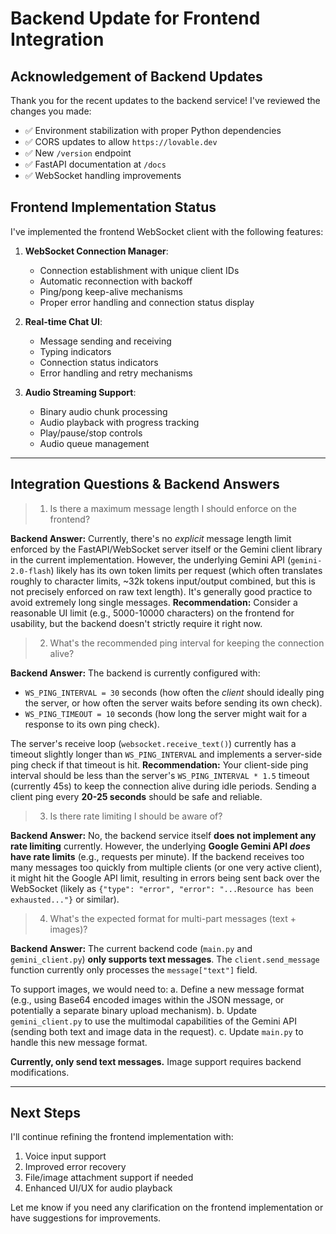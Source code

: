 
# Backend Update for Frontend Integration

## Acknowledgement of Backend Updates
Thank you for the recent updates to the backend service! I've reviewed the changes you made:

- ✅ Environment stabilization with proper Python dependencies
- ✅ CORS updates to allow `https://lovable.dev`
- ✅ New `/version` endpoint
- ✅ FastAPI documentation at `/docs`
- ✅ WebSocket handling improvements

## Frontend Implementation Status

I've implemented the frontend WebSocket client with the following features:

1. **WebSocket Connection Manager**:
   - Connection establishment with unique client IDs
   - Automatic reconnection with backoff
   - Ping/pong keep-alive mechanisms
   - Proper error handling and connection status display

2. **Real-time Chat UI**:
   - Message sending and receiving 
   - Typing indicators
   - Connection status indicators
   - Error handling and retry mechanisms

3. **Audio Streaming Support**:
   - Binary audio chunk processing
   - Audio playback with progress tracking
   - Play/pause/stop controls
   - Audio queue management

---

## Integration Questions & Backend Answers

> 1. Is there a maximum message length I should enforce on the frontend?

**Backend Answer:** Currently, there's no *explicit* message length limit enforced by the FastAPI/WebSocket server itself or the Gemini client library in the current implementation. However, the underlying Gemini API (`gemini-2.0-flash`) likely has its own token limits per request (which often translates roughly to character limits, ~32k tokens input/output combined, but this is not precisely enforced on raw text length). It's generally good practice to avoid extremely long single messages. **Recommendation:** Consider a reasonable UI limit (e.g., 5000-10000 characters) on the frontend for usability, but the backend doesn't strictly require it right now.

> 2. What's the recommended ping interval for keeping the connection alive?

**Backend Answer:** The backend is currently configured with:
   - `WS_PING_INTERVAL = 30` seconds (how often the *client* should ideally ping the server, or how often the server waits before sending its own check).
   - `WS_PING_TIMEOUT = 10` seconds (how long the server might wait for a response to its own ping check).

   The server's receive loop (`websocket.receive_text()`) currently has a timeout slightly longer than `WS_PING_INTERVAL` and implements a server-side ping check if that timeout is hit. **Recommendation:** Your client-side ping interval should be less than the server's `WS_PING_INTERVAL * 1.5` timeout (currently 45s) to keep the connection alive during idle periods. Sending a client ping every **20-25 seconds** should be safe and reliable.

> 3. Is there rate limiting I should be aware of?

**Backend Answer:** No, the backend service itself **does not implement any rate limiting** currently. However, the underlying **Google Gemini API *does* have rate limits** (e.g., requests per minute). If the backend receives too many messages too quickly from multiple clients (or one very active client), it might hit the Google API limit, resulting in errors being sent back over the WebSocket (likely as `{"type": "error", "error": "...Resource has been exhausted..."}` or similar).

> 4. What's the expected format for multi-part messages (text + images)?

**Backend Answer:** The current backend code (`main.py` and `gemini_client.py`) **only supports text messages**. The `client.send_message` function currently only processes the `message["text"]` field.

   To support images, we would need to:
   a.  Define a new message format (e.g., using Base64 encoded images within the JSON message, or potentially a separate binary upload mechanism).
   b.  Update `gemini_client.py` to use the multimodal capabilities of the Gemini API (sending both text and image data in the request).
   c.  Update `main.py` to handle this new message format.

   **Currently, only send text messages.** Image support requires backend modifications.

---

## Next Steps

I'll continue refining the frontend implementation with:

1. Voice input support
2. Improved error recovery
3. File/image attachment support if needed
4. Enhanced UI/UX for audio playback

Let me know if you need any clarification on the frontend implementation or have suggestions for improvements.
